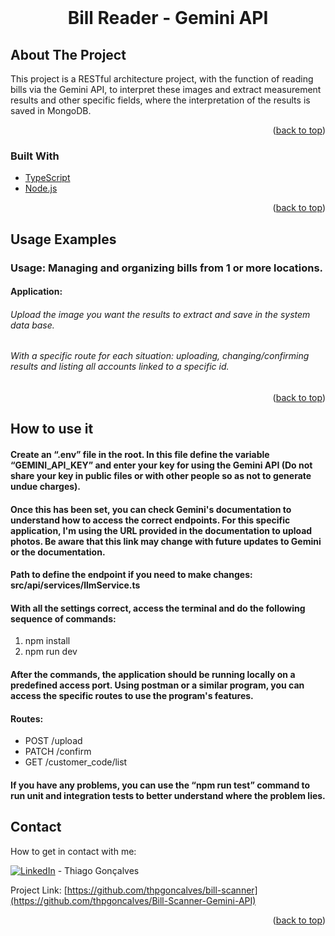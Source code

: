 <div id="top"></div>
<br />
<div align="center">
 <h1 align="center">Bill Reader - Gemini API</h3>
</div>

## About The Project

This project is a RESTful architecture project, with the function of reading bills via the Gemini API, to interpret these images and extract measurement results and other specific fields, where the interpretation of the results is saved in MongoDB.

<p align="right">(<a href="#top">back to top</a>)</p>

### Built With

* [TypeScript](https://www.typescriptlang.org/)
* [Node.js](https://nodejs.org/)

<p align="right">(<a href="#top">back to top</a>)</p>

<!-- USAGE EXAMPLES -->
## Usage Examples

### Usage: Managing and organizing bills from 1 or more locations.

#### Application:
###### Upload the image you want the results to extract and save in the system data base. 
###### With a specific route for each situation: uploading, changing/confirming results and listing all accounts linked to a specific id.

<p align="right">(<a href="#top">back to top</a>)</p>

## How to use it

#### Create an “.env” file in the root. In this file define the variable “GEMINI_API_KEY” and enter your key for using the Gemini API (Do not share your key in public files or with other people so as not to generate undue charges).

#### Once this has been set, you can check Gemini's documentation to understand how to access the correct endpoints. For this specific application, I'm using the URL provided in the documentation to upload photos. Be aware that this link may change with future updates to Gemini or the documentation.

#### Path to define the endpoint if you need to make changes: src/api/services/llmService.ts

#### With all the settings correct, access the terminal and do the following sequence of commands:
1. npm install 
2. npm run dev

#### After the commands, the application should be running locally on a predefined access port. Using postman or a similar program, you can access the specific routes to use the program's features.

#### Routes:
- POST /upload
- PATCH /confirm
- GET /customer_code/list

#### If you have any problems, you can use the “npm run test” command to run unit and integration tests to better understand where the problem lies.

<!-- CONTACT -->
## Contact
How to get in contact with me:

[![LinkedIn][3.2]][3] - Thiago Gonçalves


[3.2]: https://raw.githubusercontent.com/MartinHeinz/MartinHeinz/master/linkedin-3-16.png
[3]: https://www.linkedin.com/in/thiago-pereira-goncalves/

Project Link: [https://github.com/thpgoncalves/bill-scanner](https://github.com/thpgoncalves/Bill-Scanner-Gemini-API)

<p align="right">(<a href="#top">back to top</a>)</p>
